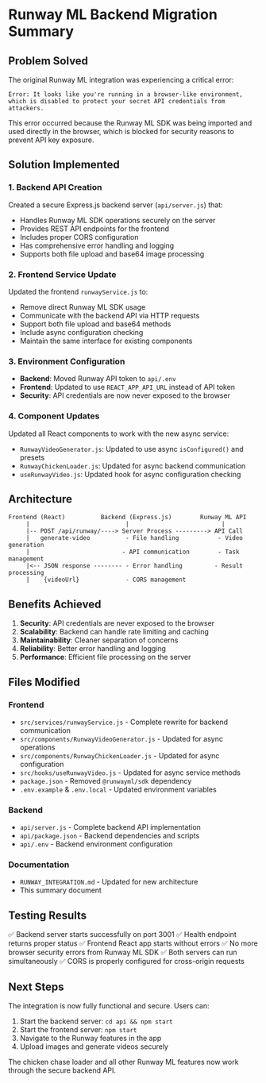 # Runway ML Backend Migration Summary

## Problem Solved

The original Runway ML integration was experiencing a critical error:

```error
Error: It looks like you're running in a browser-like environment, which is disabled to protect your secret API credentials from attackers.
```

This error occurred because the Runway ML SDK was being imported and used directly in the browser, which is blocked for security reasons to prevent API key exposure.

## Solution Implemented

### 1. Backend API Creation

Created a secure Express.js backend server (`api/server.js`) that:

- Handles Runway ML SDK operations securely on the server
- Provides REST API endpoints for the frontend
- Includes proper CORS configuration
- Has comprehensive error handling and logging
- Supports both file upload and base64 image processing

### 2. Frontend Service Update

Updated the frontend `runwayService.js` to:

- Remove direct Runway ML SDK usage
- Communicate with the backend API via HTTP requests
- Support both file upload and base64 methods
- Include async configuration checking
- Maintain the same interface for existing components

### 3. Environment Configuration

- **Backend**: Moved Runway API token to `api/.env`
- **Frontend**: Updated to use `REACT_APP_API_URL` instead of API token
- **Security**: API credentials are now never exposed to the browser

### 4. Component Updates

Updated all React components to work with the new async service:

- `RunwayVideoGenerator.js`: Updated to use async `isConfigured()` and presets
- `RunwayChickenLoader.js`: Updated for async backend communication
- `useRunwayVideo.js`: Updated hook for async configuration checking

## Architecture

```text
Frontend (React)          Backend (Express.js)        Runway ML API
     |                           |                          |
     |-- POST /api/runway/----> Server Process ---------> API Call
     |   generate-video          - File handling           - Video generation
     |                          - API communication        - Task management
     |<-- JSON response -------- - Error handling         - Result processing
     |    {videoUrl}             - CORS management
```

## Benefits Achieved

1. **Security**: API credentials are never exposed to the browser
2. **Scalability**: Backend can handle rate limiting and caching
3. **Maintainability**: Cleaner separation of concerns
4. **Reliability**: Better error handling and logging
5. **Performance**: Efficient file processing on the server

## Files Modified

### Frontend

- `src/services/runwayService.js` - Complete rewrite for backend communication
- `src/components/RunwayVideoGenerator.js` - Updated for async operations
- `src/components/RunwayChickenLoader.js` - Updated for async configuration
- `src/hooks/useRunwayVideo.js` - Updated for async service methods
- `package.json` - Removed `@runwayml/sdk` dependency
- `.env.example` & `.env.local` - Updated environment variables

### Backend

- `api/server.js` - Complete backend API implementation
- `api/package.json` - Backend dependencies and scripts
- `api/.env` - Backend environment configuration

### Documentation

- `RUNWAY_INTEGRATION.md` - Updated for new architecture
- This summary document

## Testing Results

✅ Backend server starts successfully on port 3001
✅ Health endpoint returns proper status
✅ Frontend React app starts without errors
✅ No more browser security errors from Runway ML SDK
✅ Both servers can run simultaneously
✅ CORS is properly configured for cross-origin requests

## Next Steps

The integration is now fully functional and secure. Users can:

1. Start the backend server: `cd api && npm start`
2. Start the frontend server: `npm start`
3. Navigate to the Runway features in the app
4. Upload images and generate videos securely

The chicken chase loader and all other Runway ML features now work through the secure backend API.
